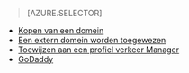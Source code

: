 > [AZURE.SELECTOR]
- [Kopen van een domein](../article/app-service-web/custom-dns-web-site-buydomains-web-app.md)
- [Een extern domein worden toegewezen](../article/app-service-web/web-sites-custom-domain-name.md)
- [Toewijzen aan een profiel verkeer Manager](../article/app-service-web/web-sites-traffic-manager-custom-domain-name.md)
- [GoDaddy](../article/app-service-web/web-sites-godaddy-custom-domain-name.md)